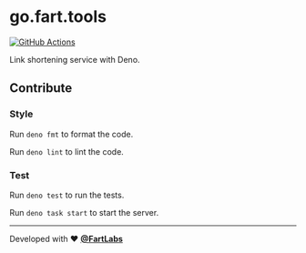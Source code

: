 # go.fart.tools

[![GitHub Actions](https://github.com/FartLabs/rtx/actions/workflows/check.yaml/badge.svg)](https://github.com/FartLabs/rtx/actions/workflows/check.yaml)

Link shortening service with Deno.

## Contribute

### Style

Run `deno fmt` to format the code.

Run `deno lint` to lint the code.

### Test

Run `deno test` to run the tests.

Run `deno task start` to start the server.

---

Developed with ❤️ [**@FartLabs**](https://github.com/FartLabs)
